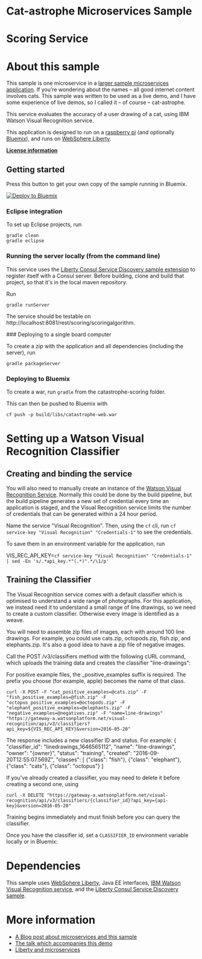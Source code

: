 # Cat-astrophe Microservices Sample
# Scoring Service


# About this sample

This sample is one microservice in a [larger sample 
microservices application](http://github.com/holly-cummins/catastrophe-microservices). If you’re wondering about the names – all good internet content involves cats. This sample was written
to be used as a live demo, and I have some experience of live demos, so I called it – of course – cat-astrophe.

This service evaluates the accuracy of a user drawing of 
a cat, using IBM Watson Visual Recognition service.  

This application is designed to run on a [raspberry pi](http://www.linksprite.com/linksprite-pcduino/) (and optionally [Bluemix](http://bluemix.net)), and runs on [WebSphere Liberty](http://wasdev.net). 

**[License information](LICENSE.txt)** 

## Getting started 


Press this button to get your own copy of the sample running in Bluemix. 

[![Deploy to Bluemix](https://bluemix.net/deploy/button.png)](https://bluemix.net/deploy?repository=https://github.com/holly-cummins/catastrophe-scoring)

### Eclipse integration 

To set up Eclipse projects, run 

    gradle clean
    gradle eclipse

### Running the server locally (from the command line) 

This service uses the [Liberty Consul Service Discovery sample extension](https://github.com/WASdev/sample.consulservicediscovery) to register itself with a Consul server. Before building, clone and build that project, so that it's in the local maven repository. 

Run

    gradle runServer

The service should be testable on http://localhost:8081/rest/scoring/scoringalgorithm. 

### Deploying to a single board computer 

To create a zip with the application and all dependencies (including the server), run 

    gradle packageServer


### Deploying to Bluemix 

To create a war, run `gradle` from the catastrophe-scoring folder.

This can then be pushed to Bluemix with 

    cf push -p build/libs/catastrophe-web.war

# Setting up a Watson Visual Recognition Classifier

## Creating and binding the service 

You will also need to manually create an instance of the [Watson Visual Recognition Service](https://www.ibm.com/watson/developercloud/visual-recognition.html). Normally this could be done by the build pipeline, but the build pipeline generates a new set of credential every time an application is staged, and the Visual Recognition service limits the number of credentials that can be generated within a 24 hour period.  

Name the service "Visual Recognition". Then, using the `cf` cli, run `cf service-key "Visual Recognition" "Credentials-1"` to see the credentials.

To save them in an environment variable for the application, run 

VIS_REC_API_KEY=`cf service-key "Visual Recognition" "Credentials-1" | sed -En 's/.*api_key.*"(.*)".*/\1/p'`


## Training the Classifier

The Visual Recognition service comes with a default 
classifier which is optimised to understand a wide 
range of photographs. For this application, we 
instead need it to understand a small range of 
line drawings, so we need to create a custom classifier. Otherwise every image is identified as a weave. 

You will need to assemble zip files of images, each
with around 100 line drawings. For example, you could use 
cats.zip, octopods.zip, fish.zip, and elephants.zip. It's 
also a good idea to have a zip file of negative images.

Call the POST /v3/classifiers method with the following cURL command, which uploads the training data and creates the classifier "line-drawings":

For positive example files, the _positive_examples suffix is required. The prefix you choose (for example, apple) becomes the name of that class.

    curl -X POST -F "cat_positive_examples=@cats.zip" -F "fish_positive_examples=@fish.zip" -F "octopus_positive_examples=@octopods.zip" -F "elephant_positive_examples=@elephants.zip" -F "negative_examples=@negatives.zip" -F "name=line-drawings" "https://gateway-a.watsonplatform.net/visual-recognition/api/v3/classifiers?api_key=${VIS_REC_API_KEY}&version=2016-05-20"
    
The response includes a new classifier ID and status. For example:
{
    "classifier_id": "linedrawings_1646565112",
    "name": "line-drawings",
    "owner": "{owner}",
    "status": "training",
    "created": "2016-09-20T12:55:07.569Z",
    "classes": [
        {"class": "fish"},
        {"class": "elephant"},
        {"class": "cats"},
        {"class": "octopus"}
    ]

If you've already created a classifier, you may need to delete it before creating a second one, using 

    curl -X DELETE "https://gateway-a.watsonplatform.net/visual-recognition/api/v3/classifiers/{classifier_id}?api_key={api-key}&version=2016-05-20"
    
Training begins immediately and must finish before you can query the classifier. 

Once you have the classifier id, set a `CLASSIFIER_ID` environment variable locally or in Bluemix:

# Dependencies 

This sample uses [WebSphere Liberty](http://wasdev.net), Java EE interfaces, [IBM Watson Visual Recognition service](https://www.ibm.com/watson/developercloud/visual-recognition.html), and the [Liberty Consul Service Discovery sample](https://github.com/WASdev/sample.consulservicediscovery). 

# More information 

* [A Blog post about microservices and this sample](https://developer.ibm.com/wasdev/blog/2016/06/01/putting-micro-microservices/)
* [The talk which accompanies this demo](http://www.slideshare.net/HollyCummins/microservices-from-dream-to-reality-in-an-hour")
* [Liberty and microservices](https://developer.ibm.com/wasdev/docs/microservices/)

